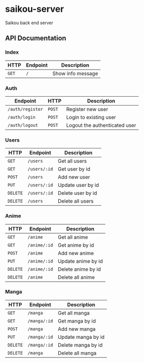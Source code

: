 # saikou-server

Saikou back end server

## API Documentation

### Index

| HTTP  | Endpoint | Description       |
| ----- | -------- | ----------------- |
| `GET` | `/`      | Show info message |

### Auth

| Endpoint         | HTTP   | Description                   |
| ---------------- | ------ | ----------------------------- |
| `/auth/register` | `POST` | Register new user             |
| `/auth/login`    | `POST` | Login to existing user        |
| `/auth/logout`   | `POST` | Logout the authenticated user |

### Users

| HTTP     | Endpoint     | Description       |
| -------- | ------------ | ----------------- |
| `GET`    | `/users`     | Get all users     |
| `GET`    | `/users/:id` | Get user by id    |
| `POST`   | `/users`     | Add new user      |
| `PUT`    | `/users/:id` | Update user by id |
| `DELETE` | `/users/:id` | Delete user by id |
| `DELETE` | `/users`     | Delete all users  |

### Anime

| HTTP     | Endpoint     | Description        |
| -------- | ------------ | ------------------ |
| `GET`    | `/anime`     | Get all anime      |
| `GET`    | `/anime/:id` | Get anime by id    |
| `POST`   | `/anime`     | Add new anime      |
| `PUT`    | `/anime/:id` | Update anime by id |
| `DELETE` | `/anime/:id` | Delete anime by id |
| `DELETE` | `/anime`     | Delete all anime   |

### Manga

| HTTP     | Endpoint     | Description        |
| -------- | ------------ | ------------------ |
| `GET`    | `/manga`     | Get all manga      |
| `GET`    | `/manga/:id` | Get manga by id    |
| `POST`   | `/manga`     | Add new manga      |
| `PUT`    | `/manga/:id` | Update manga by id |
| `DELETE` | `/manga/:id` | Delete manga by id |
| `DELETE` | `/manga`     | Delete all manga   |
